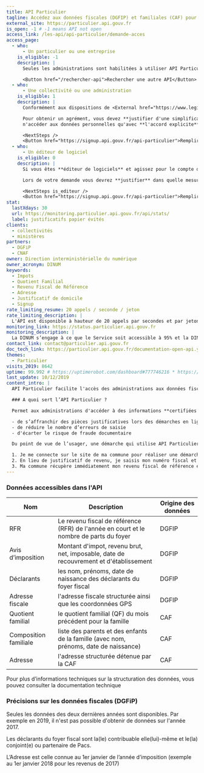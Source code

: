 ```yaml
---
title: API Particulier
tagline: Accédez aux données fiscales (DGFIP) et familiales (CAF) pour simplifier des démarches administratives
external_site: https://particulier.api.gouv.fr
is_open: -1 # -1 means API not open
access_link: /les-api/api-particulier/demande-acces
access_page:
  - who:
      - Un particulier ou une entreprise
    is_eligible: -1
    description: |
      Seules les administrations sont habilitées à utiliser API Particulier.

      <Button href="/rechercher-api">Rechercher une autre API</Button>
  - who:
      - Une collectivité ou une administration
    is_eligible: 1
    description: |
      Conformément aux dispositions de <External href="https://www.legifrance.gouv.fr/affichCodeArticle.do?cidTexte=LEGITEXT000031366350&idArticle=LEGIARTI000031367412&dateTexte=&categorieLien=cid">l'article L114-8</External> du *code des relations entre le public et l'administration*, seules les administrations sont habilitées à échanger entre elles des informations ou données strictement nécessaires pour traiter une démarche.

      Pour obtenir un agrément, vous devez **justifier d'une simplification pour les citoyens**, et vous engager à
      n'accéder aux données personnelles qu'avec **l'accord explicite** de l'usager.

      <NextSteps />
      <Button href="https://signup.api.gouv.fr/api-particulier">Remplir une demande</Button>
  - who:
      - Un éditeur de logiciel
    is_eligible: 0
    description: |
      Si vous êtes **éditeur de logiciels** et agissez pour le compte d'une administration ou d'une collectivité, vous pouvez remplir une demande d’accès à l’API Particulier vous-même pour l'entité que vous représentez, dans le cadre de <External href="https://www.legifrance.gouv.fr/affichCodeArticle.do?cidTexte=LEGITEXT000031366350&idArticle=LEGIARTI000031367412&dateTexte=&categorieLien=cid">l'article L114-8</External> du *code des relations entre le public et l'administration*.

      Lors de votre demande vous devrez **justifier** dans quelle mesure l'entité pour laquelle vous opérez rentre dans ce cadre juridique.

      <NextSteps is_editeur />
      <Button href="https://signup.api.gouv.fr/api-particulier">Remplir une demande</Button>
stat:
  lastXdays: 30
  url: https://monitoring.particulier.api.gouv.fr/api/stats/
  label: justificatifs papier évités
clients:
  - collectivités
  - ministères
partners:
  - DGFiP
  - CNAF
owner: Direction interministérielle du numérique
owner_acronym: DINUM
keywords:
  - Impots
  - Quotient Familial
  - Revenu Fiscal de Référence
  - Adresse
  - Justificatif de domicile
  - Signup
rate_limiting_resume: 20 appels / seconde / jeton
rate_limiting_description: |
  L'API est disponible à hauteur de 20 appels par secondes et par jetons d'accès.
monitoring_link: https://status.particulier.api.gouv.fr
monitoring_description: |
  La DINUM s’engage à ce que le Service soit accessible à 95% et la DINUM s’engage à améliorer progressivement ce rendement.
contact_link: contact@particulier.api.gouv.fr
doc_tech_link: https://particulier.api.gouv.fr/documentation-open-api.yaml
themes:
  - Particulier
visits_2019: 8642
uptime: 99.992 # https://uptimerobot.com/dashboard#777746216 * https://uptimerobot.com/dashboard#778826562 / 2
last_update: 10/12/2019
content_intro: |
  API Particulier facilite l'accès des administrations aux données fiscales (DGFIP) et familiales (CAF) d'un citoyen, pour simplifier les démarches administratives mises en oeuvre par les collectivités et les administrations.

  ### A quoi sert l’API Particulier ?

  Permet aux administrations d'accéder à des informations **certifiées à la source** et ainsi :

  - de s’affranchir des pièces justificatives lors des démarches en ligne
  - de réduire le nombre d’erreurs de saisie
  - d'écarter le risque de fraude documentaire

  Du point de vue de l’usager, une démarche qui utilise API Particulier ressemble à ça :

  1. Je me connecte sur le site de ma commune pour réaliser une démarche.
  2. En lieu de justificatif de revenu, je saisis mon numéro fiscal et mon numéro d’avis d’imposition.
  3. Ma commune récupère immédiatement mon revenu fiscal de référence et je n’ai plus rien à faire !
---
```


### Données accessibles dans l'API

| Nom                   | Description                                                                            | Origine des données |
| --------------------- | -------------------------------------------------------------------------------------- | ------------------- |
| RFR                   | Le revenu fiscal de référence (RFR) de l'année en court et le nombre de parts du foyer | DGFIP               |
| Avis d’imposition     | Montant d'impot, revenu brut, net, imposable, date de recouvrement et d'établissement  | DGFIP               |
| Déclarants            | les nom, prénoms, date de naissance des déclarants du foyer fiscal                     | DGFIP               |
| Adresse fiscale       | l'adresse fiscale structurée ainsi que les coordonnées GPS                             | DGFIP               |
| Quotient familial     | le quotient familial (QF) du mois précédent pour la famille                            | CAF                 |
| Composition familiale | liste des parents et des enfants de la famille (avec nom, prénoms, date de naissance)  | CAF                 |
| Adresse               | l'adresse structurée détenue par la CAF                                                | CAF                 |

Pour plus d’informations techniques sur la structuration des données, vous pouvez <External href='/documentation/api-particulier'>consulter la documentation technique</External>

### Précisions sur les données fiscales (DGFiP)

Seules les données des deux dernières années sont disponibles. Par exemple en 2019, il n'est pas possible d'obtenir de données sur l'année 2017.

Les déclarants du foyer fiscal sont la(le) contribuable elle(lui)-même et le(la) conjoint(e) ou partenaire de Pacs.

L’Adresse est celle connue au 1er janvier de l’année d’imposition (exemple au 1er janvier 2018 pour les revenus de 2017)
